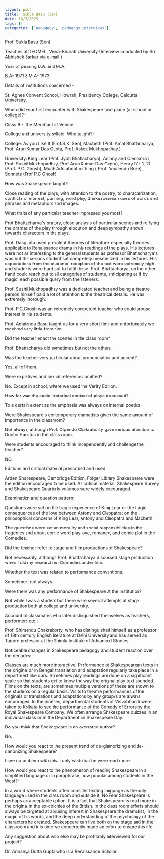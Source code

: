 ```yaml
---
layout: post
title:  Sukla Basu (Sen)
date: 16/7/2025
tags: []
categories: ['pedagogy', 'pedagogy interviews']
---
```


Prof. Sukla Basu (Sen)



Teaches at DEOMEL, Visva-Bharati University (Interview conducted by Sri Abhishek Sarkar via e-mail.)





Year of passing B.A. and M.A.



B.A- 1971 & M.A- 1973



Details of institutions concerned -



St. Agnes Convent School, Howrah, Presidency College, Calcutta University.



When did your first encounter with Shakespeare take place (at school or college)?-



Class 9 - The Merchant of Venice.



College and university syllabi. Who taught?-



College: As you Like It (Prof.S.K. Sen), Macbeth (Prof. Amal Bhattacharya, Prof. Arun Kumar Das Gupta, Prof. Ashok Mukhopadhay.)



University: King Lear (Prof. Jyoti Bhattacharya), Antony and Cleopatra ( Prof. Sushil Mukhopadhay, Prof Arun Kumar Das Gupta), Henry IV ( 1, 2) (Prof. P.C. Ghosh), Much Ado about nothing ( Prof. Amalendu Bose), Sonnets (Prof P.C Ghosh)



How was Shakespeare taught?



Close reading of the plays, with attention to the poetry, to characterization, conflicts of interest, punning, word play, Shakespearean uses of words and phrases and metaphors and images.



What traits of any particular teacher impressed you most?



Prof Bhattacharya's oratory, close analysis of particular scenes and reifying the dramas of the play through elocution and deep sympathy shown towards characters in the plays.

Prof. Dasgupta used prevalent theories of literature, especially theories applicable to Renaissance drama in his readings of the plays. His lectures were not as interesting to the general students as professor Bhattacharya's was but the serious student sat completely mesmerized in his lectures. His expectations from the students' reception of the text were extremely high and students were hard put to fulfil these. Prof. Bhattacharya, on the other hand could reach out to all categories of students, anticipating as if by magic, each possible query from the listeners.



Prof. Sushil Mukhopadhay was a dedicated teacher and being a theatre person himself paid a lot of attention to the theatrical details. He was extremely thorough.



Prof. P.C.Ghosh was an extremely competent teacher who could arouse interest in his students.



Prof. Amalendu Basu taught us for a very short time and unfortunately we received very little from him.



Did the teacher enact the scenes in the class room?



Prof. Bhattacharya did sometimes but not the others.



Was the teacher very particular about pronunciation and accent?



Yes, all of them.



Were expletives and sexual references omitted?



No. Except in school, where we used the Verity Edition.



How far was the socio-historical context of plays discussed?



To a certain extent as the emphasis was always on internal poetics.



Were Shakespeare's contemporary dramatists given the same amount of importance in the classroom?



Not always, although Prof. Dipendu Chakraborty gave serious attention to Doctor Faustus in the class room.

Were students encouraged to think independently and challenge the teacher?



NO.



Editions and critical material prescribed and used:



Arden Shakespeare, Cambridge Edition, Folger Library Shakespeare were the edition encouraged to be used. As critical material, Shakespeare Survey and Shakespeare Quarterly volumes were widely encouraged.



Examination and question pattern:



Questions were set on the tragic experience of King Lear or the tragic consequences of the love between Antony and Cleopatra; on the philosophical concerns of King Lear, Antony and Cleopatra and Macbeth.



The questions were set on morality and social responsibilities in the tragedies and about comic word play love, romance, and comic plot in the Comedies.



Did the teacher refer to stage and film productions of Shakespeare?



Not necessarily, although Prof. Bhattacharya discussed stage production when I did my research on Comedies under him.



Whether the text was related to performance conventions.



Sometimes, not always.



Were there was any performance of Shakespeare at the institution?



Not while I was a student but there were several attempts at stage production both at college and university.



Account of classmates who later distinguished themselves as teachers, performers etc.:

Prof. Shirsendu Chakraborty, who has distinguished himself as a professor of 18th century English literature at Delhi University and has served as Tagore professor at the Shimla Institute of Advanced Studies.



Noticeable changes in Shakespeare pedagogy and student reaction over the decades:



Classes are much more interactive. Performance of Shakespearean texts in the original or in Bengali translation and adaptation regularly take place in a department like ours. Sometimes play readings are done on a significant scale so that students get to know the way the original play text sounded. Films on the texts, are sometimes multiple versions of these are shown to the students on a regular basis. Visits to theatre performances of the originals or translations and adaptations by any group/s are always encouraged. In the nineties, departmental students of Visvabharati were taken to Kolkata to see the performance of the Comedy of Errors by the Royal Shakespeare Company. We often arrange Shakespeare quizzes in an individual class or in the Department on Shakespeare Day.



Do you think that Shakespeare is an overrated author?



No.



How would you react to the present trend of de-glamorizing and de-canonizing Shakespeare?



I see no problem with this. I only wish that he were read more.



How would you react to the phenomenon of reading Shakespeare in a simplified language or in paraphrase, now popular among students in the West?-



In a world where students often consider texting language as the only language used in the class room and outside it, No Fear Shakespeare is perhaps an acceptable option. It is a fact that Shakespeare is read more in the original in the ex-colonies of the British. In the class room efforts should always be targeted at arousing interest in Shakespeare the dramatist, in the magic of his words, and the deep understanding of the psychology of the characters he created. Shakespeare can live both on the stage and in the classroom and it is time we concertedly made an effort to ensure this life.



Any suggestion about who else may be profitably interviewed for our project?



Dr. Annanya Dutta Gupta who is a Renaissance Scholar.
